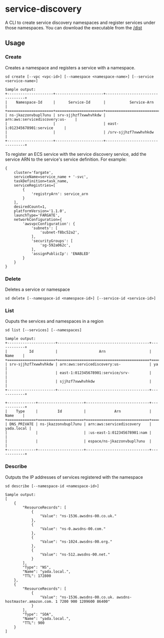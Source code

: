 # service-discovery
A CLI to create service discovery namespaces and register services under those namespaces. You can download the executable from the [/dist](https://github.com/jicowan/service-discovery/tree/master/dist)

## Usage
### Create
Creates a namespace and registers a service with a namespace. 
```
sd create [--vpc <vpc-id>] [--namespace <namespace-name>] [--service <service-name>]

Sample output: 
+---------------------+----------------------+---------------------------------+
|    Namespace-Id     |      Service-Id      |           Service-Arn           |
+=====================+======================+=================================+
| ns-jkazzonvbupl7unu | srv-sjjhzf7xwwhvhkdw | arn:aws:servicediscovery:us-    |
|                     |                      | east-1:012345678901:service     |
|                     |                      | /srv-sjjhzf7xwwhvhkdw           |
+---------------------+----------------------+---------------------------------+
```
To register an ECS service with the service discovery service, add the service ARN to the service's service definition. For example: 
```
{
    cluster='fargate',
    serviceName=service_name + '-svc',
    taskDefinition=task_name,
    serviceRegistries=[
        {
            'registryArn': service_arn
        }
    ],
    desiredCount=1,
    platformVersion='1.1.0',
    launchType='FARGATE',
    networkConfiguration={
        'awsvpcConfiguration': {
            'subnets': [
                'subnet-f8bc52a2',
            ],
            'securityGroups': [
                'sg-592a062c',
            ],
            'assignPublicIp': 'ENABLED'
        }
    }
}
```
### Delete
Deletes a service or namespace
```
sd delete [--namespace-id <namespace-id>] [--service-id <service-id>]
```
### List
Ouputs the services and namespaces in a region
```
sd list [--services] [--namespaces]

Sample output: 
+----------------------+------------------------------------------+------------+
|          Id          |                   Arn                    |    Name    |
+======================+==========================================+============+
| srv-sjjhzf7xwwhvhkdw | arn:aws:servicediscovery:us-             | ya         |
|                      | east-1:012345678901:service/srv-         |            |
|                      | sjjhzf7xwwhvhkdw                         |            |
+----------------------+------------------------------------------+------------+

+-------------+---------------------+-----------------------------+------------+
|    Type     |         Id          |             Arn             |    Name    |
+=============+=====================+=============================+============+
| DNS_PRIVATE | ns-jkazzonvbupl7unu | arn:aws:servicediscovery    | yada.local |
|             |                     | :us-east-1:012345678901:nam |            |
|             |                     | espace/ns-jkazzonvbupl7unu  |            |
+-------------+---------------------+-----------------------------+------------+
```
### Describe
Outputs the IP addresses of services registered with the namespace
```
sd describe [--namespace-id <namespace-id>]

Sample output: 
[
    {
        "ResourceRecords": [
            {
                "Value": "ns-1536.awsdns-00.co.uk."
            },
            {
                "Value": "ns-0.awsdns-00.com."
            },
            {
                "Value": "ns-1024.awsdns-00.org."
            },
            {
                "Value": "ns-512.awsdns-00.net."
            }
        ],
        "Type": "NS",
        "Name": "yada.local.",
        "TTL": 172800
    },
    {
        "ResourceRecords": [
            {
                "Value": "ns-1536.awsdns-00.co.uk. awsdns-hostmaster.amazon.com. 1 7200 900 1209600 86400"
            }
        ],
        "Type": "SOA",
        "Name": "yada.local.",
        "TTL": 900
    }
]
```
